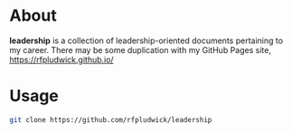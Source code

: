 # About

**leadership** is a collection of leadership-oriented documents pertaining to my career. There may be some duplication with my GitHub Pages site, https://rfpludwick.github.io/

# Usage

```bash
git clone https://github.com/rfpludwick/leadership
```
